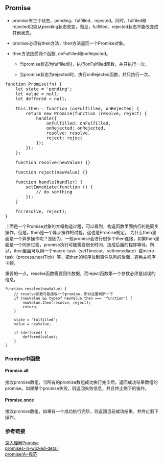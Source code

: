 ## Promise 

- promise有三个状态，pending、fulfilled、rejected。同时，fulfiled和rejected只能从pending状态改变，而且，fulfilled、rejected状态不能改变成其他状态。  

- promise必须有then方法，then方法返回一个Promise对象。

- then方法接受两个函数, onFulfilled和onRejected。

	- 当promise状态为fulfilled时，执行onFulfilled函数，并只执行一次。

	- 当promise状态为rejected时，执行onRejected函数，并只执行一次。  


<pre>
function Promise(fn) {
	let state = 'pending';
	let value = null;
	let deffered = null;

	this.then = function (onFulfilled, onRejected) {
		return new Promise(function (resolve, reject) {
			handle({
				onFulfilled: onFulfilled,
				onRejected: onRejected,
				resolve: resolve,
				reject: reject
			});
		});
	};

	function resolve(newValue) {}

	function reject(newValue) {}

	function handle(handler) {
		setImmediate(function () {
			// do somthing
		});
	}

	fn(resolve, reject);
}
</pre>  

上面是一个Promise对象的大概构造过程，可以看到，构造函数里面执行的是同步操作，但是，then是一个异步操作的过程，这也是Promise规定。 为什么then里面是一个异步操作呢？是因为，一般promise会进行很多个then连接，如果then里面是一个同步过程，promise执行可能需要很长时间，造成后面的程序等待。所以，then里面可以用一个macro-task（setTimeout、setImmediate）或micro-task（process.nextTick）等，把then的程序放到事件队列的后面，避免主程序卡顿。

重要的一点，resolve函数需要回传数据，而reject函数第一个参数必须是错误的信息。  


    function resolve(newValue) {
        // resolve函数可能接收一个promise，所以这里判断一下
        if (newValue && typeof newValue.then === 'function') {
            newValue.then(resolve, reject);
            return;
        }

        state = 'fulfilled';
        value = newValue;

        if (deffered) {
            deffered(value);
        }
    }


### Promise中函数  

#### Promise.all  

接收promise数组，当所有的promise数组成功执行完毕后，返回成功结果数组的promise。如果某个promise失败，则返回失败信息，并且终止剩下的操作。

#### Promise.once  

接收promise数组，如果有一个成功执行完毕，则返回当前成功结果，并终止剩下操作。


### 参考链接  

[深入理解Promise](http://coderlt.coding.me/2016/12/04/promise-in-depth-an-introduction-2/)  
[promises-in-wicked-detail](https://www.mattgreer.org/articles/promises-in-wicked-detail/)  
[promise/A+规范](https://promisesaplus.com/)
